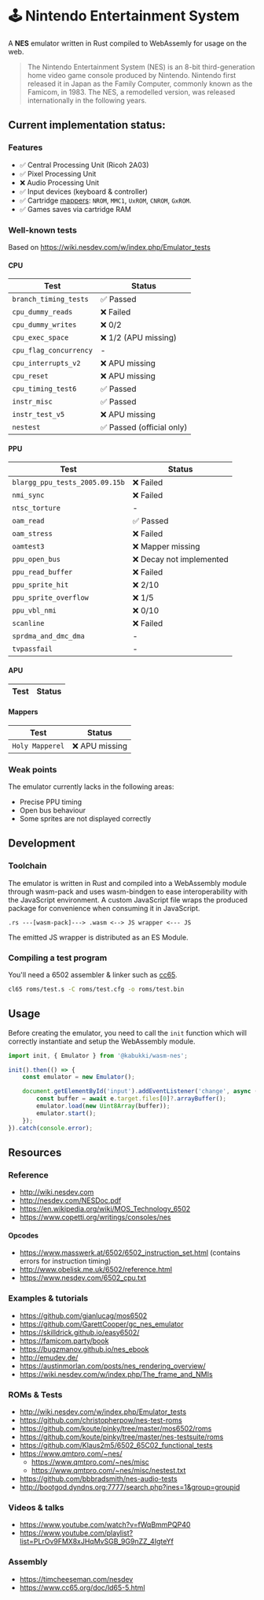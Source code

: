 # 🕹 Nintendo Entertainment System

A **NES** emulator written in Rust compiled to WebAssemly for usage on the web.

> The Nintendo Entertainment System (NES) is an 8-bit third-generation home video game console produced by Nintendo. Nintendo first released it in Japan as the Family Computer, commonly known as the Famicom, in 1983. The NES, a remodelled version, was released internationally in the following years.

## Current implementation status:

### Features

- ✅ Central Processing Unit (Ricoh 2A03) 
- ✅ Pixel Processing Unit
- ❌ Audio Processing Unit 
- ✅ Input devices (keyboard & controller)
- ✅ Cartridge [mappers](https://wiki.nesdev.com/w/index.php/Mapper): `NROM`, `MMC1`, `UxROM`, `CNROM`, `GxROM`.
- ✅ Games saves via cartridge RAM

### Well-known tests

Based on https://wiki.nesdev.com/w/index.php/Emulator_tests

#### CPU

| Test                  | Status    |
|-----------------------|-----------|
| `branch_timing_tests` | ✅ Passed             |
| `cpu_dummy_reads`     | ❌ Failed             |
| `cpu_dummy_writes`    | ❌ 0/2                |
| `cpu_exec_space`      | ❌ 1/2 (APU missing)  |
| `cpu_flag_concurrency`| -         |
| `cpu_interrupts_v2`   | ❌ APU missing        |
| `cpu_reset`           | ❌ APU missing        |
| `cpu_timing_test6`    | ✅ Passed             |
| `instr_misc`          | ✅ Passed             |
| `instr_test_v5`       | ❌ APU missing        |
| `nestest`             | ✅ Passed (official only)     |

#### PPU

| Test                              | Status    |
|-----------------------------------|-----------|
| `blargg_ppu_tests_2005.09.15b`    | ❌ Failed |
| `nmi_sync`                        | ❌ Failed |
| `ntsc_torture`                    | -         |
| `oam_read`                        | ✅ Passed |
| `oam_stress`                      | ❌ Failed |
| `oamtest3`                        | ❌ Mapper missing     |
| `ppu_open_bus`                    | ❌ Decay not implemented  |
| `ppu_read_buffer`                 | ❌ Failed |
| `ppu_sprite_hit`                  | ❌ 2/10   |
| `ppu_sprite_overflow`             | ❌ 1/5    |
| `ppu_vbl_nmi`                     | ❌ 0/10   |
| `scanline`                        | ❌ Failed |
| `sprdma_and_dmc_dma`              | -         |
| `tvpassfail`                      | -         |

#### APU

| Test                  | Status    |
|-----------------------|-----------|

#### Mappers

| Test                  | Status    |
|-----------------------|-----------|
| `Holy Mapperel`       | ❌ APU missing    |

### Weak points

The emulator currently lacks in the following areas:
- Precise PPU timing
- Open bus behaviour
- Some sprites are not displayed correctly

## Development

### Toolchain

The emulator is written in Rust and compiled into a WebAssembly module through wasm-pack and uses wasm-bindgen to ease interoperability with the JavaScript environment. A custom JavaScript file wraps the produced package for convenience when consuming it in JavaScript.

```
.rs ---[wasm-pack]---> .wasm <--> JS wrapper <--- JS
```

The emitted JS wrapper is distributed as an ES Module.

### Compiling a test program

You'll need a 6502 assembler & linker such as [cc65](https://github.com/cc65/cc65).

```bash
cl65 roms/test.s -C roms/test.cfg -o roms/test.bin
```

## Usage

Before creating the emulator, you need to call the `init` function which will correctly instantiate and setup the WebAssembly module.

```js
import init, { Emulator } from '@kabukki/wasm-nes';

init().then(() => {
    const emulator = new Emulator();

    document.getElementById('input').addEventListener('change', async (e) => {
        const buffer = await e.target.files[0]?.arrayBuffer();
        emulator.load(new Uint8Array(buffer));
        emulator.start();
    });
}).catch(console.error);
```

## Resources

### Reference

- http://wiki.nesdev.com
- http://nesdev.com/NESDoc.pdf
- https://en.wikipedia.org/wiki/MOS_Technology_6502
- https://www.copetti.org/writings/consoles/nes

#### Opcodes

- https://www.masswerk.at/6502/6502_instruction_set.html (contains errors for instruction timing)
- http://www.obelisk.me.uk/6502/reference.html
- https://www.nesdev.com/6502_cpu.txt

### Examples & tutorials

- https://github.com/gianlucag/mos6502
- https://github.com/GarettCooper/gc_nes_emulator
- https://skilldrick.github.io/easy6502/
- https://famicom.party/book
- https://bugzmanov.github.io/nes_ebook
- http://emudev.de/
- https://austinmorlan.com/posts/nes_rendering_overview/
- https://wiki.nesdev.com/w/index.php/The_frame_and_NMIs

### ROMs & Tests

- http://wiki.nesdev.com/w/index.php/Emulator_tests
- https://github.com/christopherpow/nes-test-roms
- https://github.com/koute/pinky/tree/master/mos6502/roms
- https://github.com/koute/pinky/tree/master/nes-testsuite/roms
- https://github.com/Klaus2m5/6502_65C02_functional_tests
- https://www.qmtpro.com/~nes/
    - https://www.qmtpro.com/~nes/misc
    - https://www.qmtpro.com/~nes/misc/nestest.txt
- https://github.com/bbbradsmith/nes-audio-tests
- http://bootgod.dyndns.org:7777/search.php?ines=1&group=groupid

### Videos & talks

- https://www.youtube.com/watch?v=fWqBmmPQP40
- https://www.youtube.com/playlist?list=PLrOv9FMX8xJHqMvSGB_9G9nZZ_4IgteYf

### Assembly

- https://timcheeseman.com/nesdev
- https://www.cc65.org/doc/ld65-5.html
